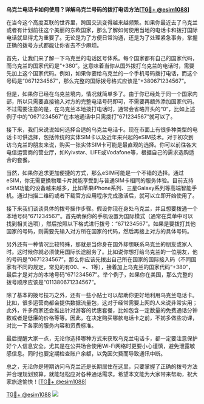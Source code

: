**乌克兰电话卡如何使用？详解乌克兰号码的拨打电话方法[[TG💪+ @esim1088](https://t.me/s/esim1088)]**

在当今这个高度互联的世界里，跨国交流变得越来越频繁。如果你最近去了乌克兰或者有计划前往这个美丽的东欧国家，那么了解如何使用当地的电话卡和拨打国际电话就显得尤为重要了。无论是为了方便日常沟通，还是为了处理紧急事务，掌握正确的拨号方式都能让你省去不少麻烦。

首先，让我们来了解一下乌克兰的电话区号体系。每个国家都有自己的国家代码，而乌克兰的国家代码是“+380”。这意味着当你从国外拨打乌克兰的电话时，需要先加上这个国家代码。例如，如果你要给乌克兰的一个手机号码拨打电话，而这个号码是“0671234567”，那么完整的国际拨号格式应该是“+380671234567”。

但是，如果你已经在乌克兰境内，情况就简单多了。由于你已经处于同一个国家内部，所以只需要直接输入对方的完整电话号码即可，不需要再额外添加国家代码。不过需要注意的是，在乌克兰本地拨打电话时，通常会省略开头的“0”，比如上述例子中的“0671234567”在本地通话中只需拨打“671234567”就可以了。

接下来，我们来说说如何选择合适的乌克兰电话卡。现在市面上有很多种类型的电话卡可供选择，包括传统的实体SIM卡以及近年来兴起的eSIM技术。对于初次到访乌克兰的朋友来说，购买一张实体SIM卡可能是最直观的选择。你可以前往各大电信运营商的营业厅，如Kyivstar、LIFE或Vodafone等，根据自己的需求选购适合的套餐。

当然，如果你追求更加便捷的方式，那么eSIM可能是一个不错的选择。通过eSIM，你无需更换物理卡片就能享受到与普通SIM卡相同的服务体验。目前支持eSIM功能的设备越来越多，比如苹果iPhone系列、三星Galaxy系列等高端智能手机。通过扫描二维码或者下载官方应用程序完成激活后，就可以立即开始使用了。

接下来我们谈谈具体的拨号操作步骤。假设你现在身处乌克兰，并且想要拨通一个本地号码“671234567”。首先确保你的手机设置为国际模式（通常在菜单中可以找到相关选项），然后按照以下格式进行拨号：“671234567”。如果是要拨打其他国家的号码，则需要先输入对方所在国家的代码，然后再接上对方的具体号码。

另外还有一种情况比较特殊，那就是当你身在国外却想联系乌克兰的朋友或家人时。这时候你就必须使用国际长途服务了。比如说你想打给乌克兰的一位朋友，他的号码是“0671234567”，那么你应该先拨出自己所在国家的国际接入码（不同国家有不同的规定，常见的有00、+、1等），接着加上乌克兰的国家代码“+380”，最后才是对方的本地号码“671234567”。举个例子，如果你在美国，那么完整的拨号顺序应该是“011380671234567”。

除了基本的拨号技巧之外，还有一些小贴士可以帮助你更好地利用乌克兰电话卡。比如，很多运营商都会提供数据流量包，这对于经常需要上网的人来说非常实用；此外，许多商家还会推出针对游客的优惠套餐，比如包含一定数量的免费通话分钟数或者是低廉的价格等等。因此，在决定购买哪款电话卡之前，不妨多做些功课，对比一下各家的服务内容和资费标准。

最后提醒大家一点，无论你选择哪种方式来获取乌克兰电话卡，都一定要注意保护好个人信息安全。尤其是在公共场合使用Wi-Fi网络时更要小心谨慎，避免泄露敏感信息。同时也要定期检查账户余额，以免因欠费而导致通讯中断。

总之，无论你是短期访问乌克兰还是长期居住在这里，只要掌握了正确的拨号方法并合理规划预算，就能轻松应对各种通话需求。希望本文能为大家带来帮助，祝大家旅途愉快！[[TG💪+ @esim1088](https://t.me/s/esim1088)]

[TG💪+ @esim1088](https://t.me/s/esim1088) ![](https://i.postimg.cc/4NQfJmqS/Snipaste-2025-05-13-00-14-12.png)